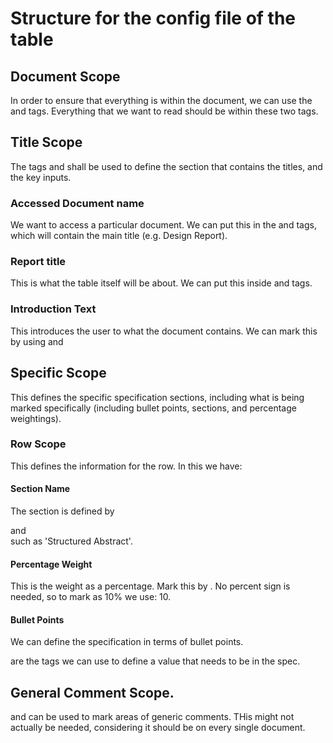 # Structure for the config file of the table

## Document Scope
In order to ensure that everything is within the document, we can use the <report> and </report> tags.
Everything that we want to read should be within these two tags.

## Title Scope
The tags <intro> and </intro> shall be used to define the section that contains the titles, and the key inputs.

### Accessed Document name
We want to access a particular document. We can put this in the <access> and </access> tags, which will contain the main title (e.g. Design Report).

### Report title
This is what the table itself will be about. We can put this inside <docname> and </docname> tags.

### Introduction Text
This introduces the user to what the document contains. We can mark this by using <intro> and </intro>

## Specific Scope
This defines the specific specification sections, including what is being marked specifically (including bullet points, sections, and percentage weightings).
### Row Scope
This defines the information for the row. In this we have:

#### Section Name
The section is defined by <section> and </section> such as 'Structured Abstract'.

#### Percentage Weight
This is the weight as a percentage. Mark this by <perweight> </perweight>. No percent sign is needed, so to mark as 10% we use: <perweight>10</perweight>. 

#### Bullet Points
We can define the specification in terms of bullet points.

<spec> </spec> are the tags we can use to define a value that needs to be in the spec.

## General Comment Scope.

<gencom> and </gencom> can be used to mark areas of generic comments. THis might not actually be needed, considering it should be on every single document.
